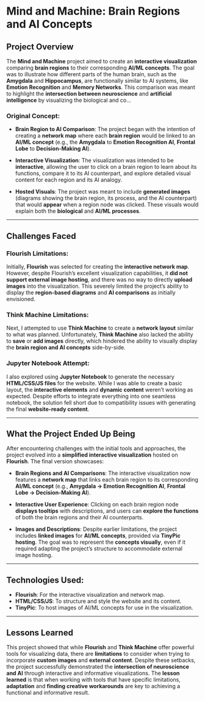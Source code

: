 
# **Mind and Machine: Brain Regions and AI Concepts**

## **Project Overview**

The **Mind and Machine** project aimed to create an **interactive visualization** comparing **brain regions** to their corresponding **AI/ML concepts**. The goal was to illustrate how different parts of the human brain, such as the **Amygdala** and **Hippocampus**, are functionally similar to AI systems, like **Emotion Recognition** and **Memory Networks**. This comparison was meant to highlight the **intersection between neuroscience** and **artificial intelligence** by visualizing the biological and co...

### **Original Concept**:

- **Brain Region to AI Comparison**: 
  The project began with the intention of creating a **network map** where each **brain region** would be linked to an **AI/ML concept** (e.g., the **Amygdala** to **Emotion Recognition AI**, **Frontal Lobe** to **Decision-Making AI**).
  
- **Interactive Visualization**:
  The visualization was intended to be **interactive**, allowing the user to click on a brain region to learn about its functions, compare it to its AI counterpart, and explore detailed visual content for each region and its AI analogy.

- **Hosted Visuals**:
  The project was meant to include **generated images** (diagrams showing the brain region, its process, and the AI counterpart) that would **appear** when a region node was clicked. These visuals would explain both the **biological** and **AI/ML processes**.

---

## **Challenges Faced**

### **Flourish Limitations**:

Initially, **Flourish** was selected for creating the **interactive network map**. However, despite Flourish’s excellent visualization capabilities, it **did not support external image hosting**, and there was no way to directly **upload images** into the visualization. This severely limited the project’s ability to display the **region-based diagrams** and **AI comparisons** as initially envisioned.

### **Think Machine Limitations**:

Next, I attempted to use **Think Machine** to create a **network layout** similar to what was planned. Unfortunately, **Think Machine** also lacked the ability to **save** or **add images** directly, which hindered the ability to visually display the **brain region and AI concepts** side-by-side.

### **Jupyter Notebook Attempt**:

I also explored using **Jupyter Notebook** to generate the necessary **HTML/CSS/JS files** for the website. While I was able to create a basic layout, the **interactive elements** and **dynamic content** weren’t working as expected. Despite efforts to integrate everything into one seamless notebook, the solution fell short due to compatibility issues with generating the final **website-ready content**.

---

## **What the Project Ended Up Being**

After encountering challenges with the initial tools and approaches, the project evolved into a **simplified interactive visualization** hosted on **Flourish**. The final version showcases:

- **Brain Regions and AI Comparisons**: 
  The interactive visualization now features a **network map** that links each brain region to its corresponding **AI/ML concept** (e.g., **Amygdala → Emotion Recognition AI**, **Frontal Lobe → Decision-Making AI**).
  
- **Interactive User Experience**: 
  Clicking on each brain region node **displays tooltips** with descriptions, and users can **explore the functions** of both the brain regions and their AI counterparts.
  
- **Images and Descriptions**: 
  Despite earlier limitations, the project includes **linked images** for **AI/ML concepts**, provided via **TinyPic hosting**. The goal was to represent the **concepts visually**, even if it required adapting the project’s structure to accommodate external image hosting.

---

## **Technologies Used**:

- **Flourish**: For the interactive visualization and network map.
- **HTML/CSS/JS**: To structure and style the website and its content.
- **TinyPic**: To host images of AI/ML concepts for use in the visualization.

---

## **Lessons Learned**

This project showed that while **Flourish** and **Think Machine** offer powerful tools for visualizing data, there are **limitations** to consider when trying to incorporate **custom images** and **external content**. Despite these setbacks, the project successfully demonstrated the **intersection of neuroscience and AI** through interactive and informative visualizations. The **lesson learned** is that when working with tools that have specific limitations, **adaptation** and **finding creative workarounds** are key to achieving a functional and informative result.
